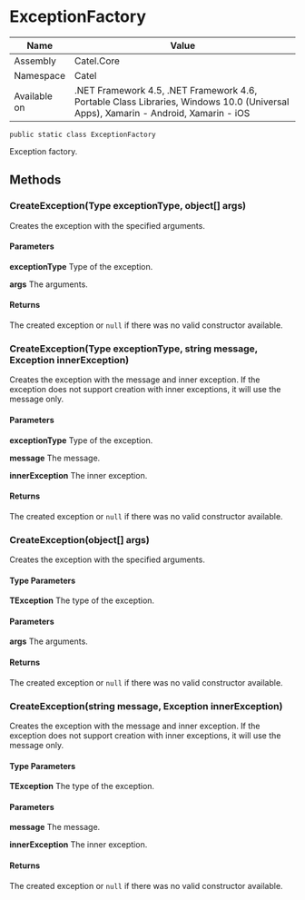 

# ExceptionFactory

Name|Value
---|---
Assembly|Catel.Core
Namespace|Catel
Available on|.NET Framework 4.5, .NET Framework 4.6, Portable Class Libraries, Windows 10.0 (Universal Apps), Xamarin - Android, Xamarin - iOS

```
public static class ExceptionFactory
```

Exception factory.



## Methods

### CreateException(Type exceptionType, object[] args)

Creates the exception with the specified arguments.

#### Parameters

**exceptionType**
Type of the exception.

**args**
The arguments.

#### Returns

The created exception or ```null``` if there was no valid constructor available.



### CreateException(Type exceptionType, string message, Exception innerException)

Creates the exception with the message and inner exception. If the exception does not support creation with
    inner exceptions, it will use the message only.

#### Parameters

**exceptionType**
Type of the exception.

**message**
The message.

**innerException**
The inner exception.

#### Returns

The created exception or ```null``` if there was no valid constructor available.



### CreateException<TException>(object[] args)

Creates the exception with the specified arguments.

#### Type Parameters

**TException**
The type of the exception.

#### Parameters

**args**
The arguments.

#### Returns

The created exception or ```null``` if there was no valid constructor available.



### CreateException<TException>(string message, Exception innerException)

Creates the exception with the message and inner exception. If the exception does not support creation with
    inner exceptions, it will use the message only.

#### Type Parameters

**TException**
The type of the exception.

#### Parameters

**message**
The message.

**innerException**
The inner exception.

#### Returns

The created exception or ```null``` if there was no valid constructor available.



